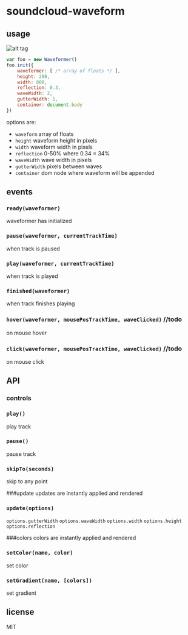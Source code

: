 soundcloud-waveform
===================

## usage

![alt tag](http://i.imgur.com/FzZjzFT.png)

```js
var foo = new Waveformer()
foo.init({
    waveformer: [ /* array of floats */ ],
    height: 200,
    width: 800,
    reflection: 0.3,
    waveWidth: 2,
    gutterWidth: 1,
    container: document.body
})
```

options are:
* `waveform` array of floats
* `height` waveform height in pixels
* `width` waveform width in pixels
* `reflection` 0-50% where 0.34 = 34%
* `waveWidth` wave width in pixels
* `gutterWidth` pixels between waves
* `container` dom node where waveform will be appended

## events

### `ready(waveformer)`
waveformer has initialized

### `pause(waveformer, currentTrackTime)`
when track is paused

### `play(waveformer, currentTrackTime)`
when track is played

### `finished(waveformer)`
when track finishes playing

### `hover(waveformer, mousePosTrackTime, waveClicked)` //todo
on mouse hover

### `click(waveformer, mousePosTrackTime, waveClicked)` //todo
on mouse click

## API

### controls

### `play()`
play track

### `pause()`
pause track

### `skipTo(seconds)`
skip to any point

###update
updates are instantly applied and rendered
### `update(options)`
`options.gutterWidth`
`options.waveWidth`
`options.width`
`options.height`
`options.reflection`


###colors
colors are instantly applied and rendered

### `setColor(name, color)`
set color

### `setGradient(name, [colors])`
set gradient

## license

MIT